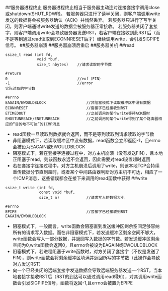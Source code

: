 ##服务器进程终止
服务器进程终止相当于服务器主动连对连接套接字调用close或shutdown(SHUT_RDWR)。
若服务器只进行了读半关闭，则客户端调用write发送的数据将会被服务器确认（ACK）并悄然丢弃。
若服务器只进行了写半关闭，则客户端通过write发送的数据会被服务器正常接收。
若服务器关闭了套接字，则客户端调用write会导致服务器发送RST，若客户端在接收到此RST后（而不是等到通过read读取到ECONNRESET后才）继续调用write，会引发SIGPIPE信号。
##服务器崩溃
##服务器崩溃后重启
##服务器关机
##read
```
ssize_t read (int fd,
			  void *buf, 
			  size_t nbytes)	//请求读取的字节数
			  
#return
0								//eof（FIN）
-1								//error
实际读取的字节数

#errno
EAGAIN/EWOULDBLOCK					//非阻塞模式下读取缓冲区中没有数据
ECONNRESET							//套接字已经接收到RST
ETIMEDOUT							//之前调用的某个write等待ACK超时
EHOSTUNREACH/ENETUNREACH			//之前调用的某个write得到了某个路由器相应的“目的地不可达”的ICMP消息
```
- read函数一旦读取到数据就会返回，而不是等到读取到请求读取的字节数
- 非阻塞模式下，若读取缓冲区中没有数据，read函数会立即返回-1，且errno会被设为EAGAIN或EWOULDBLOCK
- 阻塞模式下，若在套接字连接过程中，对方主机崩溃（没有发送FIN），且本地正阻塞于read，则该函数永远不会返回，因此需要对read设置超时返回
- 若在套接字连接过程中，对方主机崩溃后调用了write，则该本地TCP会持续重传数据分节直到超时，或者某个中间路由器判断对方主机不可达，相应了一个ICMP消息，这些错误都会在接下来调用的read函数中获得
##write

```
ssize_t write (int fd, 
			   const void *buf, 
			   size_t n)			//请求写入的数据大小
			   
#errno
EPIPE								//套接字已经接收到RST
EAGAIN/EWOULDBLOCK
```

- 阻塞模式下，一般而言，write函数会阻塞直到发送缓冲区剩余空间足够容纳所有的请求写入数据。而在非阻塞模式下，若发送缓冲区剩余空间不够大，write函数会写入一部分数据，并返回写入数据的字节数。若发送缓冲区剩余空间为0,write函数会返回0，且errno会被设为EAGAIN或EWOULDBLOCK
- 阻塞模式下，若进程阻塞于write函数时，对方关闭了套接字（不仅是发送了FIN），则write函数会将剩余缓冲区填满并返回所写的字节数（此操作会导致对方发送RST）
- 向一个已经关闭的远端套接字发送数据会导致远端服务器发送一个RST。当本地套接字接收RST后（RST的到达可以通过调用read得知），对其调用write函数会引发SIGPIPE信号，函数将返回-1,且errno会被置为EPIPE

